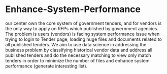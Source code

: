 # Enhance-System-Performance
our center own the core system of government tenders, and for vendors is the only way to apply on RFPs which published by government agencies. The problem is users (vendors) is facing system performance issue when trying to login to Tender page, loading huge files and documents related to all published tenders.
We aim to use data science in addressing the business problem by classifying historical vendor data and address all published tenders and do the necessary matching to view only match tenders in order to minimize the number of files and enhance system performance (generate interesting list).

